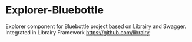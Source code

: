 # Explorer-Bluebottle
Explorer component for Bluebottle project based on Librairy and Swagger.
Integrated in Librairy Framework https://github.com/librairy

